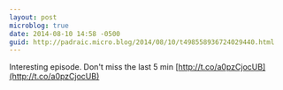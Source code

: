 ```yaml
---
layout: post
microblog: true
date: 2014-08-10 14:58 -0500
guid: http://padraic.micro.blog/2014/08/10/t498558936724029440.html
---
```

Interesting episode. Don't miss the last 5 min  [http://t.co/a0pzCjocUB](http://t.co/a0pzCjocUB)
